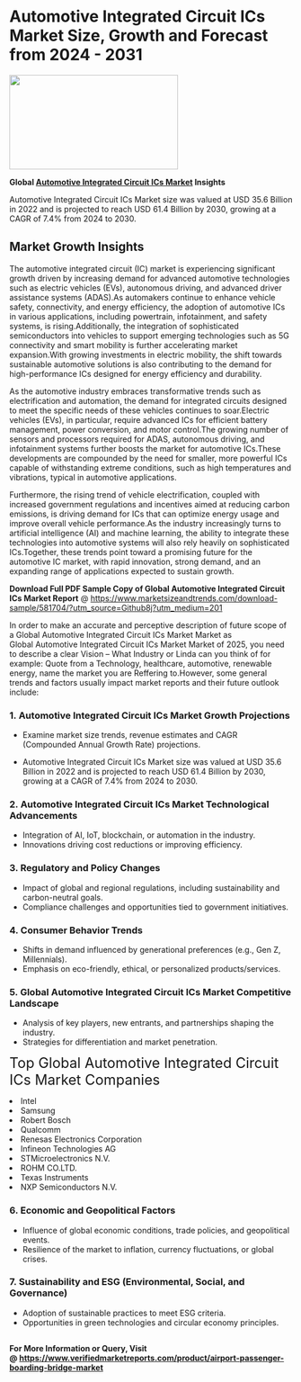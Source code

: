<H1>Automotive Integrated Circuit ICs Market Size, Growth and Forecast from 2024 - 2031</H1><img class="aligncenter size-medium wp-image-584254" src="https://thirdeyenews.in/wp-content/uploads/2024/09/Global-Market-Research-300x168.jpeg" alt="" width="300" height="168" /><p><strong>Global&nbsp;<a href="https://www.marketsizeandtrends.com/download-sample/581704/?utm_source=Github8j?utm_medium=201">Automotive Integrated Circuit ICs Market</a> Insights</strong></p><p>Automotive Integrated Circuit ICs Market size was valued at USD 35.6 Billion in 2022 and is projected to reach USD 61.4 Billion by 2030, growing at a CAGR of 7.4% from 2024 to 2030.</p><p><h2>Market Growth Insights</h2> The automotive integrated circuit (IC) market is experiencing significant growth driven by increasing demand for advanced automotive technologies such as electric vehicles (EVs), autonomous driving, and advanced driver assistance systems (ADAS).As automakers continue to enhance vehicle safety, connectivity, and energy efficiency, the adoption of automotive ICs in various applications, including powertrain, infotainment, and safety systems, is rising.Additionally, the integration of sophisticated semiconductors into vehicles to support emerging technologies such as 5G connectivity and smart mobility is further accelerating market expansion.With growing investments in electric mobility, the shift towards sustainable automotive solutions is also contributing to the demand for high-performance ICs designed for energy efficiency and durability. <p>As the automotive industry embraces transformative trends such as electrification and automation, the demand for integrated circuits designed to meet the specific needs of these vehicles continues to soar.Electric vehicles (EVs), in particular, require advanced ICs for efficient battery management, power conversion, and motor control.The growing number of sensors and processors required for ADAS, autonomous driving, and infotainment systems further boosts the market for automotive ICs.These developments are compounded by the need for smaller, more powerful ICs capable of withstanding extreme conditions, such as high temperatures and vibrations, typical in automotive applications.</p> <p>Furthermore, the rising trend of vehicle electrification, coupled with increased government regulations and incentives aimed at reducing carbon emissions, is driving demand for ICs that can optimize energy usage and improve overall vehicle performance.As the industry increasingly turns to artificial intelligence (AI) and machine learning, the ability to integrate these technologies into automotive systems will also rely heavily on sophisticated ICs.Together, these trends point toward a promising future for the automotive IC market, with rapid innovation, strong demand, and an expanding range of applications expected to sustain growth.</p> </p><p><span class=""><strong>Download Full PDF Sample Copy of Global Automotive Integrated Circuit ICs Market Report</strong> @ <a href="https://www.marketsizeandtrends.com/download-sample/581704/?utm_source=Github8j?utm_medium=201" target="_blank">https://www.marketsizeandtrends.com/download-sample/581704/?utm_source=Github8j?utm_medium=201</a></span></p><p>In order to make an accurate and perceptive description of future scope of a Global&nbsp;Automotive Integrated Circuit ICs Market Market as Global&nbsp;Automotive Integrated Circuit ICs Market Market of 2025, you need to describe a clear Vision &ndash; What Industry or Linda can you think of for example: Quote from a Technology, healthcare, automotive, renewable energy, name the market you are Reffering to.However, some general trends and factors usually impact market reports and their future outlook include:</p><h3>1.&nbsp;<strong>Automotive Integrated Circuit ICs Market Growth Projections</strong></h3><ul><li>Examine market size trends, revenue estimates and CAGR (Compounded Annual Growth Rate) projections.</li><li><p>Automotive Integrated Circuit ICs Market size was valued at USD 35.6 Billion in 2022 and is projected to reach USD 61.4 Billion by 2030, growing at a CAGR of 7.4% from 2024 to 2030.</p></li></ul><h3>2.&nbsp;<strong>Automotive Integrated Circuit ICs Market Technological Advancements</strong></h3><ul><li>Integration of AI, IoT, blockchain, or automation in the industry.</li><li>Innovations driving cost reductions or improving efficiency.</li></ul><h3>3.&nbsp;<strong>Regulatory and Policy Changes</strong></h3><ul><li>Impact of global and regional regulations, including sustainability and carbon-neutral goals.</li><li>Compliance challenges and opportunities tied to government initiatives.</li></ul><h3>4.&nbsp;<strong>Consumer Behavior Trends</strong></h3><ul><li>Shifts in demand influenced by generational preferences (e.g., Gen Z, Millennials).</li><li>Emphasis on eco-friendly, ethical, or personalized products/services.</li></ul><h3>5.&nbsp;<strong>Global Automotive Integrated Circuit ICs Market Competitive Landscape</strong></h3><ul><li>Analysis of key players, new entrants, and partnerships shaping the industry.</li><li>Strategies for differentiation and market penetration.</li></ul><p data-pm-slice="1 1 []"><span style="color: inherit; font-family: inherit; font-size: 25px;">Top Global Automotive Integrated Circuit ICs Market Companies</span></p><div class="" data-test-id=""><p><li>Intel</li><li> Samsung</li><li> Robert Bosch</li><li> Qualcomm</li><li> Renesas Electronics Corporation</li><li> Infineon Technologies AG</li><li> STMicroelectronics N.V.</li><li> ROHM CO.LTD.</li><li> Texas Instruments</li><li> NXP Semiconductors N.V.</li></p></div><h3>6.&nbsp;<strong>Economic and Geopolitical Factors</strong></h3><ul><li>Influence of global economic conditions, trade policies, and geopolitical events.</li><li>Resilience of the market to inflation, currency fluctuations, or global crises.</li></ul><h3>7.&nbsp;<strong>Sustainability and ESG (Environmental, Social, and Governance)</strong></h3><ul><li>Adoption of sustainable practices to meet ESG criteria.</li><li>Opportunities in green technologies and circular economy principles.</li></ul><h2><strong style="font-size: 14px;">For More Information or Query, Visit @&nbsp;</strong><a style="background-color: #ffffff; font-size: 14px;" href="https://www.marketsizeandtrends.com/report/automotive-integrated-circuit-ics-market/" target="_blank">https://www.verifiedmarketreports.com/product/airport-passenger-boarding-bridge-market</a></h2>